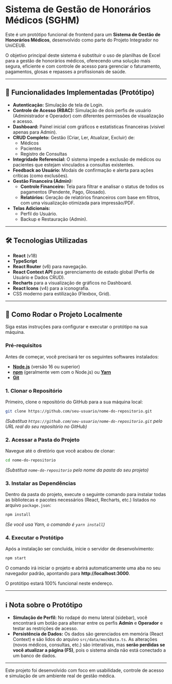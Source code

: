 # Sistema de Gestão de Honorários Médicos (SGHM)

Este é um protótipo funcional de frontend para um **Sistema de Gestão de Honorários Médicos**, desenvolvido como parte do Projeto Integrador no UniCEUB.

O objetivo principal deste sistema é substituir o uso de planilhas de Excel para a gestão de honorários médicos, oferecendo uma solução mais segura, eficiente e com controle de acesso para gerenciar o faturamento, pagamentos, glosas e repasses a profissionais de saúde.

---

## 🚀 Funcionalidades Implementadas (Protótipo)

- **Autenticação:** Simulação de tela de Login.
- **Controle de Acesso (RBAC):** Simulação de dois perfis de usuário (Administrador e Operador) com diferentes permissões de visualização e acesso.
- **Dashboard:** Painel inicial com gráficos e estatísticas financeiras (visível apenas para Admin).
- **CRUD Completo:** Gestão (Criar, Ler, Atualizar, Excluir) de:
  - Médicos
  - Pacientes
  - Registro de Consultas
- **Integridade Referencial:** O sistema impede a exclusão de médicos ou pacientes que estejam vinculados a consultas existentes.
- **Feedback ao Usuário:** Modais de confirmação e alerta para ações críticas (como exclusões).
- **Gestão Financeira (Admin):**
  - **Controle Financeiro:** Tela para filtrar e analisar o status de todos os pagamentos (Pendente, Pago, Glosado).
  - **Relatórios:** Geração de relatórios financeiros com base em filtros, com uma visualização otimizada para impressão/PDF.
- **Telas Adicionais:**
  - Perfil do Usuário.
  - Backup e Restauração (Admin).

---

## 🛠️ Tecnologias Utilizadas

- **React** (v18)
- **TypeScript**
- **React Router** (v6) para navegação.
- **React Context API** para gerenciamento de estado global (Perfis de Usuário e Dados CRUD).
- **Recharts** para a visualização de gráficos no Dashboard.
- **React Icons** (v4) para a iconografia.
- CSS moderno para estilização (Flexbox, Grid).

---

## 🏁 Como Rodar o Projeto Localmente

Siga estas instruções para configurar e executar o protótipo na sua máquina.

### Pré-requisitos

Antes de começar, você precisará ter os seguintes softwares instalados:

- [**Node.js**](https://nodejs.org/en/) (versão 16 ou superior)
- [**npm**](https://www.npmjs.com/) (geralmente vem com o Node.js) ou [**Yarn**](https://yarnpkg.com/)
- [**Git**](https://git-scm.com/)

### 1. Clonar o Repositório

Primeiro, clone o repositório do GitHub para a sua máquina local:

```bash
git clone https://github.com/seu-usuario/nome-do-repositorio.git
```

*(Substitua `https://github.com/seu-usuario/nome-do-repositorio.git` pelo URL real do seu repositório no GitHub)*

### 2. Acessar a Pasta do Projeto

Navegue até o diretório que você acabou de clonar:

```bash
cd nome-do-repositorio
```

*(Substitua `nome-do-repositorio` pelo nome da pasta do seu projeto)*

### 3. Instalar as Dependências

Dentro da pasta do projeto, execute o seguinte comando para instalar todas as bibliotecas e pacotes necessários (React, Recharts, etc.) listados no arquivo `package.json`:

```bash
npm install
```

*(Se você usa Yarn, o comando é `yarn install`)*

### 4. Executar o Protótipo

Após a instalação ser concluída, inicie o servidor de desenvolvimento:

```bash
npm start
```

O comando irá iniciar o projeto e abrirá automaticamente uma aba no seu navegador padrão, apontando para **http://localhost:3000**.

O protótipo estará 100% funcional neste endereço.

---

## ℹ️ Nota sobre o Protótipo

- **Simulação de Perfil:** No rodapé do menu lateral (sidebar), você encontrará um botão para alternar entre os perfis **Admin** e **Operador** e testar as restrições de acesso.
- **Persistência de Dados:** Os dados são gerenciados em memória (React Context) e são lidos do arquivo `src/data/mockData.ts`. As alterações (novos médicos, consultas, etc.) são interativas, mas **serão perdidas se você atualizar a página (F5)**, pois o sistema ainda não está conectado a um banco de dados.

---

Este projeto foi desenvolvido com foco em usabilidade, controle de acesso e simulação de um ambiente real de gestão médica.

